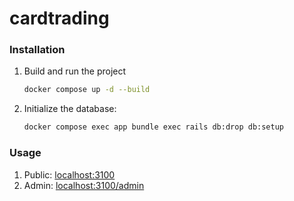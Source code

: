 # cardtrading

### Installation

1. Build and run the project

    ```bash
    docker compose up -d --build
    ```

2. Initialize the database:

    ```bash
    docker compose exec app bundle exec rails db:drop db:setup
    ```

### Usage
1. Public: [localhost:3100](http://localhost:3100)
2. Admin: [localhost:3100/admin](http://localhost:3100/admin)
